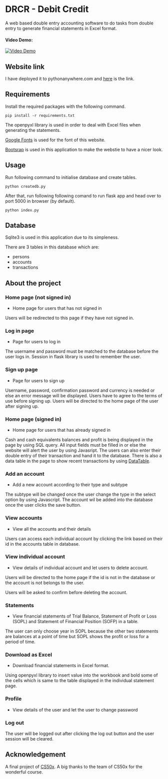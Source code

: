 # DRCR - Debit Credit
A web based double entry accounting software to do tasks from double entry to generate financial statements in Excel format.
#### Video Demo:
[![Video Demo](https://img.youtube.com/vi/VyvKvPro5_g/0.jpg)](https://www.youtube.com/watch?v=VyvKvPro5_g)

## Website link
I have deployed it to pythonanywhere.com and [here](https://drcr.pythonanywhere.com/) is the link.

## Requirements
Install the required packages with the following command.

```
pip install -r requirements.txt
```

The openpyxl library is used in order to deal with Excel files when generating the statements.

[Google Fonts](https://fonts.google.com/) is used for the font of this website.

[Bootsrap](https://getbootstrap.com/) is used in this application to make the webstie to have a nicer look.

## Usage

Run following command to initialise database and create tables.

```
python createdb.py
```

After that, run following following comand to run flask app and head over to port 5000 in browser (by default).

```
python index.py
```

## Database
Sqlite3 is used in this application due to its simpleness.

There are 3 tables in this database which are:
- persons
- accounts
- transactions

## About the project
### Home page (not signed in)
- Home page for users that has not signed in

Users will be redirected to this page if they have not signed in.

### Log in page
- Page for users to log in

The username and password must be matched to the database before the user logs in. Session in flask library is used to remember the user.

### Sign up page
- Page for users to sign up

Username, password, confirmation password and currency is needed or else an error message will be displayed. Users have to agree to the terms of use before signing up. Users will be directed to the home page of the user after signing up.

### Home page (signed in)
- Home page for users that has already signed in

Cash and cash equivalents balances and profit is being displayed in the page by using SQL query. All input fields must be filled in or else the website will alert the user by using Javasript. The users can also enter their double entry of their transaction and hand it to the database. There is also a data table in the page to show recent transactions by using [DataTable](https://datatables.net/examples/styling/bootstrap4).

### Add an account
- Add a new account according to their type and subtype

The subtype will be changed once the user change the type in the select option by using Javascript. The account wil be added into the database once the user clicks the save button.

### View accounts
- View all the accounts and their details

Users can access each individual account by clicking the link based on their id in the accounts table in database. 

### View individual account
- View details of individual account and let users to delete account.

Users will be directed to the home page if the id is not in the database or the account is not belongs to the user.

Users will be asked to confirm before deleting the account.

### Statements
- View financial statements of Trial Balance, Statement of Profit or Loss (SOPL) and Statement of Financial Position (SOFP) in a table.

The user can only choose year in SOPL because the other two statements are balances at a point of time but SOPL shows the profit or loss for a period of time.

### Download as Excel
- Download financial statements in Excel format.

Using openpyxl library to insert value into the workbook and bold some of the cells which is same to the table displayed in the individual statement page.

### Profile
- View details of the user and let the user to change password

### Log out
The user will be logged out after clicking the log out button and the user session will be cleared.

## Acknowledgement
A final project of [CS50x](https://cs50.harvard.edu/x/2021/). A big thanks to the team of CS50x for the wonderful course.
